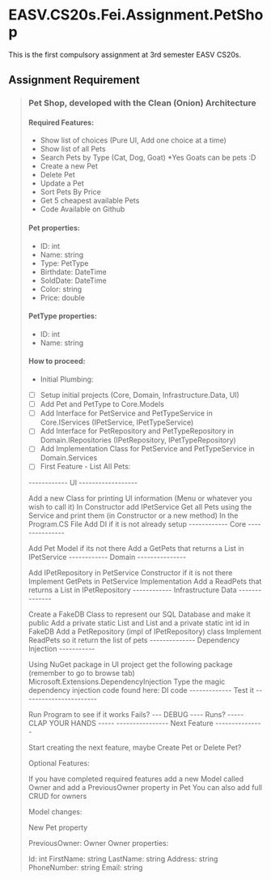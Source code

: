 # EASV.CS20s.Fei.Assignment.PetShop

This is the first compulsory assignment at 3rd semester EASV CS20s. 

## Assignment Requirement

> ###  Pet Shop, developed with the Clean (Onion) Architecture
>
> #### Required Features:
>
> - Show list of choices (Pure UI, Add one choice at a time)
> - Show list of all Pets
> - Search Pets by Type (Cat, Dog, Goat) *Yes Goats can be pets :D
> - Create a new Pet
> - Delete Pet
> - Update a Pet
> - Sort Pets By Price
> - Get 5 cheapest available Pets
> - Code Available on Github
>
> #### Pet properties:
>
> - ID: int
> - Name: string
> - Type: PetType
> - Birthdate: DateTime
> - SoldDate: DateTime
> - Color: string
> - Price: double
>
> 
>
> #### PetType properties:
>
> - ID: int
> - Name: string
>
> 
>
> #### How to proceed:
>
> - Initial Plumbing:
>
> - [ ] Setup initial projects (Core, Domain, Infrastructure.Data, UI)
> - [ ] Add Pet and PetType to Core.Models
> - [ ] Add Interface for PetService and PetTypeService in Core.IServices (IPetService, IPetTypeService)
> - [ ] Add Interface for PetRepository and PetTypeRepository in Domain.IRepositories (IPetRepository, IPetTypeRepository)
> - [ ] Add Implementation Class for PetService and PetTypeService in Domain.Services
> - [ ] First Feature - List All Pets:
>
> ------------ UI ------------------
>
> Add a new Class for printing UI information (Menu or whatever you wish to call it)
> In Constructor add IPetService
> Get all Pets using the Service and print them (in Constructor or a new method)
> In the Program.CS File Add DI if it is not already setup
> ------------ Core ---------------
>
> Add Pet Model if its not there
> Add a GetPets that returns a List<Pet> in IPetService
> ------------ Domain ---------------
>
> Add IPetRepository in PetService Constructor if it is not there
> Implement GetPets in PetService Implementation
> Add a ReadPets that returns a List<Pet> in IPetRepository
> ------------ Infrastructure Data --------------
>
> Create a FakeDB Class to represent our SQL Database and make it public
> Add a private static List<Pet> and List<PetType> and a private static int id in FakeDB
> Add a PetRepository (impl of IPetRepository) class
> Implement ReadPets so it return the list of pets
> -------------- Dependency Injection -----------
>
> Using NuGet package in UI project get the following package (remember to go to browse tab) Microsoft.Extensions.DependencyInjection
> Type the magic dependency injection code found here: DI code
> ------------- Test it -----------------------
>
> Run Program to see if it works
> Fails? --- DEBUG ----
> Runs? ----- CLAP YOUR HANDS -----
> ---------------- Next Feature ---------------
>
> Start creating the next feature, maybe Create Pet or Delete Pet?
>
> Optional Features:
>
> If you have completed required features add a new Model called Owner and add a PreviousOwner property in Pet  You can also add full CRUD for owners
>
> Model changes:
>
> New Pet property
>
> PreviousOwner: Owner
> Owner properties:
>
> Id: int
> FirstName: string
> LastName: string
> Address: string
> PhoneNumber: string
> Email: string